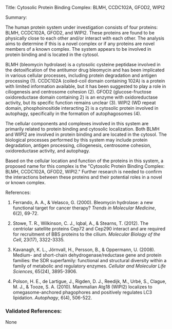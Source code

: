 Title: Cytosolic Protein Binding Complex: BLMH, CCDC102A, GFOD2, WIPI2

Summary:

The human protein system under investigation consists of four proteins: BLMH, CCDC102A, GFOD2, and WIPI2. These proteins are found to be physically close to each other and/or interact with each other. The analysis aims to determine if this is a novel complex or if any proteins are novel members of a known complex. The system appears to be involved in protein binding and is located in the cytosol.

BLMH (bleomycin hydrolase) is a cytosolic cysteine peptidase involved in the detoxification of the antitumor drug bleomycin and has been implicated in various cellular processes, including protein degradation and antigen processing (1). CCDC102A (coiled-coil domain containing 102A) is a protein with limited information available, but it has been suggested to play a role in ciliogenesis and centrosome cohesion (2). GFOD2 (glucose-fructose oxidoreductase domain containing 2) is an enzyme with oxidoreductase activity, but its specific function remains unclear (3). WIPI2 (WD repeat domain, phosphoinositide interacting 2) is a cytosolic protein involved in autophagy, specifically in the formation of autophagosomes (4).

The cellular components and complexes involved in this system are primarily related to protein binding and cytosolic localization. Both BLMH and WIPI2 are involved in protein binding and are located in the cytosol. The biological processes performed by this system may include protein degradation, antigen processing, ciliogenesis, centrosome cohesion, oxidoreductase activity, and autophagy.

Based on the cellular location and function of the proteins in this system, a proposed name for this complex is the "Cytosolic Protein Binding Complex: BLMH, CCDC102A, GFOD2, WIPI2." Further research is needed to confirm the interactions between these proteins and their potential roles in a novel or known complex.

References:

1. Ferrando, A. A., & Velasco, G. (2000). Bleomycin hydrolase: a new functional target for cancer therapy? *Trends in Molecular Medicine*, 6(2), 69-72.

2. Stowe, T. R., Wilkinson, C. J., Iqbal, A., & Stearns, T. (2012). The centriolar satellite proteins Cep72 and Cep290 interact and are required for recruitment of BBS proteins to the cilium. *Molecular Biology of the Cell*, 23(17), 3322-3335.

3. Kavanagh, K. L., Jörnvall, H., Persson, B., & Oppermann, U. (2008). Medium- and short-chain dehydrogenase/reductase gene and protein families: the SDR superfamily: functional and structural diversity within a family of metabolic and regulatory enzymes. *Cellular and Molecular Life Sciences*, 65(24), 3895-3906.

4. Polson, H. E., de Lartigue, J., Rigden, D. J., Reedijk, M., Urbé, S., Clague, M. J., & Tooze, S. A. (2010). Mammalian Atg18 (WIPI2) localizes to omegasome-anchored phagophores and positively regulates LC3 lipidation. *Autophagy*, 6(4), 506-522.

### Validated References: 

None




